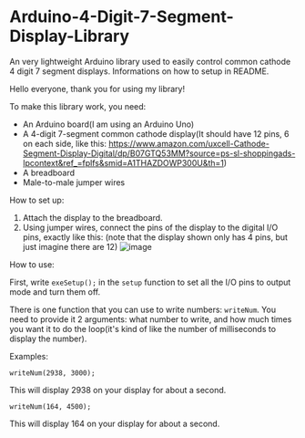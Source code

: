 # Arduino-4-Digit-7-Segment-Display-Library
An very lightweight Arduino library used to easily control common cathode 4 digit 7 segment displays. Informations on how to setup in README.

Hello everyone, thank you for using my library!

To make this library work, you need:
- An Arduino board(I am using an Arduino Uno)
- A 4-digit 7-segment common cathode display(It should have 12 pins, 6 on each side, like this: https://www.amazon.com/uxcell-Cathode-Segment-Display-Digital/dp/B07GTQ53MM?source=ps-sl-shoppingads-lpcontext&ref_=fplfs&smid=A1THAZDOWP300U&th=1)
- A breadboard
- Male-to-male jumper wires

How to set up:
1. Attach the display to the breadboard.
2. Using jumper wires, connect the pins of the display to the digital I/O pins, exactly like this: (note that the display shown only has 4 pins, but just imagine there are 12) ![image](https://github.com/ThePcCreator/Arduino-4-Digit-7-Segment-Display-Library/assets/152657248/422e5e45-5e22-4619-8df5-4189f6da6eca)

How to use:

First, write `exeSetup();` in the `setup` function to set all the I/O pins to output mode and turn them off.

There is one function that you can use to write numbers: `writeNum`. You need to provide it 2 arguments: what number to write, and how much times you want it to do the loop(it's kind of like the number of milliseconds to display the number). 



Examples:

`writeNum(2938, 3000);`

This will display 2938 on your display for about a second.

`writeNum(164, 4500);`

This will display 164 on your display for about a second.
